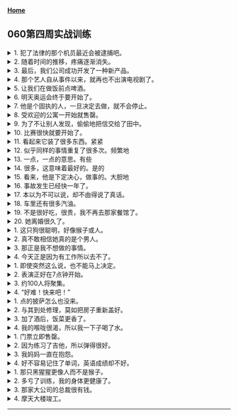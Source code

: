 **[Home](../Menu.md)**
## 060第四周实战训练
<details>
<summary>
1. 犯了法律的那个机员最近会被逮捕吧。</summary>

法律を犯したその機員は近々逮捕されるだろう。
</details>

<details>
<summary>
2. 随着时间的推移，疼痛逐渐消失。</summary>

時間がたつにつれて、痛みはしだいに消えていった。
</details>

<details>
<summary>
3. 最后，我们公司成功开发了一种新产品。</summary>

ついにわが社は新製品を開発することに成功した。
</details>

<details>
<summary>
4. 那个艺人自从事件以来，就再也不出演电视剧了。</summary>

あのタレントは事件以来、いっさいテレピに出なくなった。
</details>

<details>
<summary>
5. 让我们在做饭前点啤酒。</summary>

料理の前にとりあえずビールを頼みましよう。
</details>

<details>
<summary>
6. 明天奥运会终于要开始了。</summary>

明日からいよいよオリンピックが開幕します。
</details>

<details>
<summary>
7. 他是个固执的人，一旦决定去做，就不会停止。</summary>

がんこな彼は、いったんやると決めたら、どんなことがあってもやめることはない。
</details>

<details>
<summary>
8. 受欢迎的公寓一开始就售罄。</summary>

人気のマンションは発売と同時にたちまち売り切れてしまった。
</details>

<details>
<summary>
9. 为了不让别人发现，偷偷地把信交给了田中。</summary>

ほかの人に見つからないように、田中さんにこっそり手紙を渡した。
</details>

<details>
<summary>
10. 比赛很快就要开始了。</summary>

試合はまもなく始まります。
</details>

<details>
<summary>
11. 看起来它装了很多东西。紧紧</summary>

たくさんつまっている様子。ぎっしり
</details>

<details>
<summary>
12. 似乎同样的事情重复了很多次。频繁地</summary>

同じようなことを何度もくり返す様子。しきりに
</details>

<details>
<summary>
13. 一点，一点的意思。有些</summary>

少し、ちょっとという意味。多少
</details>

<details>
<summary>
14. 很多，这意味着最好的。是的</summary>

たくさん、いっばいという意味。うんと
</details>

<details>
<summary>
15. 看来，他是下定决心，做事的。大胆地</summary>

かたく心に決めて物事を行う様子。思い切って
</details>

<details>
<summary>
16. 事故发生已经快一年了。</summary>

あの事故から・もうすぐ·まもなく・1年がたつ。
</details>

<details>
<summary>
17. 本以为不可以说，却不由得说了真话。</summary>

言ってはいけないと思っていたのに、・思わず·いつ・本当のことを言ってしまった。
</details>

<details>
<summary>
18. 车里还有很多汽油。</summary>

車にはまだガソリンが・たっぶリ·十分に・入っています。
</details>

<details>
<summary>
19. 不是很好吃，很贵，我不再去那家餐馆了。</summary>

あんまリ·たいして・おいしくなかったし、高かったし、もうそのレストラうンには行かない。
</details>

<details>
<summary>
20. 她离婚很久了。</summary>

彼女は・ずいぶん前に·とっくに・離婚してしまったよ。
</details>

<details>
<summary>
1. 这只狗很聪明，好像猴子或人。</summary>

この犬は頭がよくて、まるでサルか人間のようだ。
</details>

<details>
<summary>
2. 真不敢相信她真的是个男人。</summary>

まさか彼女が本当は男だったとは、信じられない
</details>

<details>
<summary>
3. 那正是我不想做的事情。</summary>

まさにそれが私のないたかったことです。
</details>

<details>
<summary>
4. 今天正是因为有工作所以去不了。</summary>

今日は、まさに仕事があるので行けません。
</details>

<details>
<summary>
1. 即使突然这么说，也不能马上决定。</summary>

急に言われても、にわかには決められない。
</details>

<details>
<summary>
2. 表演正好在7点钟开始。</summary>

ショーが7時にきっかり始まった。
</details>

<details>
<summary>
3. 约100人将聚集。</summary>

約100人は集まっているだろう。
</details>

<details>
<summary>
4. “好难！快来吧！”</summary>

「大変です!さっそと来てください!」
</details>

<details>
<summary>
1. 点的披萨怎么也没来。</summary>

頼んだピザがなかなか来ていない。
</details>

<details>
<summary>
2. 与其到处修理，莫如把房子重新盖好。</summary>

あちこち修理するよりも、いっそ家を新しく建て直してしまおう。
</details>

<details>
<summary>
3. 加了酒后，饭菜更香了。</summary>

お酒を加えたら、料理がいっそうおいしくなった。
</details>

<details>
<summary>
4. 我的喉咙很渴，所以我一下子喝了水。</summary>

のどがかわいていたので、水を一気に飲んでしまった。
</details>

<details>
<summary>
1. 门票立即售罄。</summary>

そのチケットはたちまち売り切れてしまった。
</details>

<details>
<summary>
2. 因为练习了吉他，所以弹得很好。</summary>

練習したのでギターがぐっどうまくなってきた。
</details>

<details>
<summary>
3. 我妈妈一直在抱怨。</summary>

母はしよっちゅう文句を言っている。
</details>

<details>
<summary>
4. 好不容易记住了单词，英语成绩却不好。</summary>

単話をせっかく覚えたのに英語の成績が悪かった。
</details>

<details>
<summary>
1. 那只黑猩猩更像人而不是猴子。</summary>

あのチンパンジーはサルと言うよりむしろ人間に近いです。
</details>

<details>
<summary>
2. 多亏了训练，我的身体更健康了。</summary>

トレーニングのおかげでもっと体がきたえられた。
</details>

<details>
<summary>
3. 那家大公司的总裁很有钱。</summary>

あの大会社の社長はもちろお金をたくきん持っている。
</details>

<details>
<summary>
4. 摩天大楼竣工。</summary>

その高層ビルはほっぼ完成した。
</details>

---
